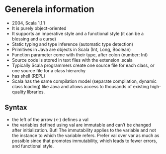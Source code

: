 Generela information
====================
- 2004, Scala 1.1.1
- It is purely object-oriented
- It supports an imperative style and a functional style (it can be a blessing and a curse)
- Static typing and type inference (automatic type detection)
- Primitives in Java are objects in Scala (Int, Long, Boolean)
- Function parameter come with their type, after colon (number: Int)
- Source code is stored in text files with the extension .scala
- Typically Scala programmers create one source file for each class, or one source file for a class hierarchy
- has shell (REPL)
- Scala has the same compilation model (separate compilation, dynamic class loading) like Java and allows access to thousands of existing high-quality libraries.

## Syntax
- the left of the arrow (<-) defines a val
- the variables defined using val are immutable and can’t be changed after initialization. But! The immutability applies to the variable and not the instance to which the variable refers. Prefer val over var as much as possible since that promotes immutability, which leads to fewer errors, and functional style.
